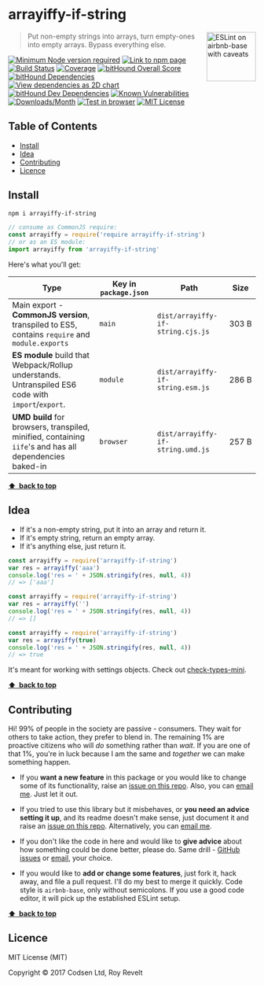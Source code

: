# arrayiffy-if-string

<a href="https://github.com/revelt/eslint-on-airbnb-base-badge" style="float: right; padding: 0 0 20px 20px;"><img src="https://cdn.rawgit.com/revelt/eslint-on-airbnb-base-badge/0c3e46c9/lint-badge.svg" alt="ESLint on airbnb-base with caveats" width="100" align="right"></a>

> Put non-empty strings into arrays, turn empty-ones into empty arrays. Bypass everything else.

[![Minimum Node version required][node-img]][node-url]
[![Link to npm page][npm-img]][npm-url]
[![Build Status][travis-img]][travis-url]
[![Coverage][cov-img]][cov-url]
[![bitHound Overall Score][overall-img]][overall-url]
[![bitHound Dependencies][deps-img]][deps-url]
[![View dependencies as 2D chart][deps2d-img]][deps2d-url]
[![bitHound Dev Dependencies][dev-img]][dev-url]
[![Known Vulnerabilities][vulnerabilities-img]][vulnerabilities-url]
[![Downloads/Month][downloads-img]][downloads-url]
[![Test in browser][runkit-img]][runkit-url]
[![MIT License][license-img]][license-url]

## Table of Contents

<!-- START doctoc generated TOC please keep comment here to allow auto update -->
<!-- DON'T EDIT THIS SECTION, INSTEAD RE-RUN doctoc TO UPDATE -->


- [Install](#install)
- [Idea](#idea)
- [Contributing](#contributing)
- [Licence](#licence)

<!-- END doctoc generated TOC please keep comment here to allow auto update -->

## Install

```bash
npm i arrayiffy-if-string
```

```js
// consume as CommonJS require:
const arrayiffy = require('require arrayiffy-if-string')
// or as an ES module:
import arrayiffy from 'arrayiffy-if-string'
```

Here's what you'll get:

Type            | Key in `package.json` | Path  | Size
----------------|-----------------------|-------|--------
Main export - **CommonJS version**, transpiled to ES5, contains `require` and `module.exports` | `main`                | `dist/arrayiffy-if-string.cjs.js` | 303&nbsp;B
**ES module** build that Webpack/Rollup understands. Untranspiled ES6 code with `import`/`export`. | `module`              | `dist/arrayiffy-if-string.esm.js` | 286&nbsp;B
**UMD build** for browsers, transpiled, minified, containing `iife`'s and has all dependencies baked-in | `browser`            | `dist/arrayiffy-if-string.umd.js` | 257&nbsp;B

**[⬆ &nbsp;back to top](#)**

## Idea

- If it's a non-empty string, put it into an array and return it.
- If it's empty string, return an empty array.
- If it's anything else, just return it.

```js
const arrayiffy = require('arrayiffy-if-string')
var res = arrayiffy('aaa')
console.log('res = ' + JSON.stringify(res, null, 4))
// => ['aaa']
```

```js
const arrayiffy = require('arrayiffy-if-string')
var res = arrayiffy('')
console.log('res = ' + JSON.stringify(res, null, 4))
// => []
```

```js
const arrayiffy = require('arrayiffy-if-string')
var res = arrayiffy(true)
console.log('res = ' + JSON.stringify(res, null, 4))
// => true
```

It's meant for working with settings objects. Check out [check-types-mini](https://github.com/codsen/check-types-mini).

**[⬆ &nbsp;back to top](#)**

## Contributing

Hi! 99% of people in the society are passive - consumers. They wait for others to take action, they prefer to blend in. The remaining 1% are proactive citizens who will _do_ something rather than _wait_. If you are one of that 1%, you're in luck because I am the same and _together_ we can make something happen.

* If you **want a new feature** in this package or you would like to change some of its functionality, raise an [issue on this repo](https://github.com/codsen/arrayiffy-if-string/issues). Also, you can [email me](mailto:roy@codsen.com). Just let it out.

* If you tried to use this library but it misbehaves, or **you need an advice setting it up**, and its readme doesn't make sense, just document it and raise an [issue on this repo](https://github.com/codsen/arrayiffy-if-string/issues). Alternatively, you can [email me](mailto:roy@codsen.com).

* If you don't like the code in here and would like to **give advice** about how something could be done better, please do. Same drill - [GitHub issues](https://github.com/codsen/arrayiffy-if-string/issues) or [email](mailto:roy@codsen.com), your choice.

* If you would like to **add or change some features**, just fork it, hack away, and file a pull request. I'll do my best to merge it quickly. Code style is `airbnb-base`, only without semicolons. If you use a good code editor, it will pick up the established ESLint setup.

**[⬆ &nbsp;back to top](#)**

## Licence

MIT License (MIT)

Copyright © 2017 Codsen Ltd, Roy Revelt

[node-img]: https://img.shields.io/node/v/arrayiffy-if-string.svg?style=flat-square&label=works%20on%20node
[node-url]: https://www.npmjs.com/package/arrayiffy-if-string

[npm-img]: https://img.shields.io/npm/v/arrayiffy-if-string.svg?style=flat-square&label=release
[npm-url]: https://www.npmjs.com/package/arrayiffy-if-string

[travis-img]: https://img.shields.io/travis/codsen/arrayiffy-if-string.svg?style=flat-square
[travis-url]: https://travis-ci.org/codsen/arrayiffy-if-string

[cov-img]: https://coveralls.io/repos/github/codsen/arrayiffy-if-string/badge.svg?style=flat-square?branch=master
[cov-url]: https://coveralls.io/github/codsen/arrayiffy-if-string?branch=master

[overall-img]: https://img.shields.io/bithound/code/github/codsen/arrayiffy-if-string.svg?style=flat-square
[overall-url]: https://www.bithound.io/github/codsen/arrayiffy-if-string

[deps-img]: https://img.shields.io/bithound/dependencies/github/codsen/arrayiffy-if-string.svg?style=flat-square
[deps-url]: https://www.bithound.io/github/codsen/arrayiffy-if-string/master/dependencies/npm

[deps2d-img]: https://img.shields.io/badge/deps%20in%202D-see_here-08f0fd.svg?style=flat-square
[deps2d-url]: http://npm.anvaka.com/#/view/2d/arrayiffy-if-string

[dev-img]: https://img.shields.io/bithound/devDependencies/github/codsen/arrayiffy-if-string.svg?style=flat-square
[dev-url]: https://www.bithound.io/github/codsen/arrayiffy-if-string/master/dependencies/npm

[vulnerabilities-img]: https://snyk.io/test/github/codsen/arrayiffy-if-string/badge.svg?style=flat-square
[vulnerabilities-url]: https://snyk.io/test/github/codsen/arrayiffy-if-string

[downloads-img]: https://img.shields.io/npm/dm/arrayiffy-if-string.svg?style=flat-square
[downloads-url]: https://npmcharts.com/compare/arrayiffy-if-string

[runkit-img]: https://img.shields.io/badge/runkit-test_in_browser-a853ff.svg?style=flat-square
[runkit-url]: https://npm.runkit.com/arrayiffy-if-string

[license-img]: https://img.shields.io/npm/l/arrayiffy-if-string.svg?style=flat-square
[license-url]: https://github.com/codsen/arrayiffy-if-string/blob/master/license.md
